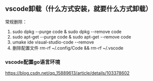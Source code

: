 ## vscode卸载（什么方式安装，就要什么方式卸载）

常规删除：
1. sudo dpkg --purge code & sudo dpkg --remove code
2. sudo apt-get --purge code & sudo apt-get --remove code
3. umake ide  visual-studio-code --remove 
4. 删除配置文件 rm-rf ~/.config/Code &&  rm-rf ~/.vscode

### vscode配置go语言环境

https://blog.csdn.net/qq_15889613/article/details/103378602